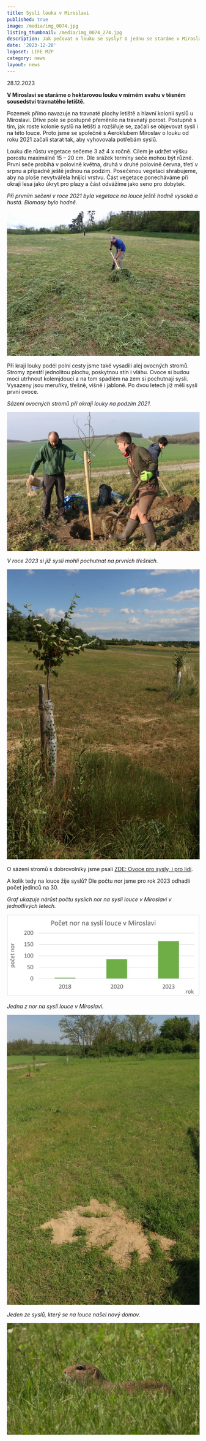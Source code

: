```yaml
---
title: Syslí louka v Miroslavi
published: true
image: /media/img_0074.jpg
listing_thumbnail: /media/img_0074_274.jpg
description: Jak pečovat o louku se sysly? O jednu se staráme v Miroslavi.
date: '2023-12-28'
logoset: LIFE MZP
category: news
layout: news
---
```

28.12.2023 

**V Miroslavi se staráme o hektarovou louku v mírném svahu v těsném sousedství travnatého letiště.**

Pozemek přímo navazuje na travnaté plochy letiště a hlavní kolonii syslů u Miroslavi. Dříve pole se postupně přeměnilo na travnatý porost. Postupně s tím, jak roste kolonie syslů na letišti a rozšiřuje se, začali se objevovat sysli i na této louce. Proto jsme se společně s Aeroklubem Miroslav o louku od roku 2021 začali starat tak, aby vyhovovala potřebám syslů. 

Louku dle růstu vegetace sečeme 3 až 4 x ročně. Cílem je udržet výšku porostu maximálně 15 – 20 cm. Dle srážek termíny seče mohou být různé. První seče probíhá v polovině května, druhá v druhé polovině června, třetí v srpnu a případně ještě jednou na podzim. Posečenou vegetaci shrabujeme, aby na ploše nevytvářela hnijící vrstvu. Část vegetace ponecháváme při okraji lesa jako úkryt pro plazy a část odvážíme jako seno pro dobytek. 

_Při prvním sečení v roce 2021 byla vegetace na louce ještě hodně vysoká a hustá. Biomasy bylo hodně._

![](/media/p5254720.jpg)

Při kraji louky podél polní cesty jsme také vysadili alej ovocných stromů. Stromy zpestří jednolitou plochu, poskytnou stín i vláhu. Ovoce si budou moci utrhnout kolemjdoucí a na tom spadlém na zem si pochutnají sysli. Vysazeny jsou meruňky, třešně, višně i jabloně. Po dvou letech již měli sysli první ovoce. 

_Sázení ovocných stromů při okraji louky na podzim 2021._

![](/media/img_6812_v_620.jpg)

_V roce 2023 si již sysli mohli pochutnat na prvních třešních._

![](/media/img_8776.jpg)

O sázení stromů s dobrovolníky jsme psali [ZDE: Ovoce pro sysly, i pro lidi](/news/ovoce-pro-sysly-i-pro-lidi).

A kolik tedy na louce žije syslů? Dle počtu nor jsme pro rok 2023 odhadli počet jedinců na 30. 

_Graf ukazuje nárůst počtu syslích nor na syslí louce v Miroslavi v jednotlivých letech._

![](/media/vyvoj-nor.jpg)

_Jedna z nor na syslí louce v Miroslavi._

![](/media/img_9970.jpg)

_Jeden ze syslů, který se na louce našel nový domov._

![](/media/dscn8161.jpg)

